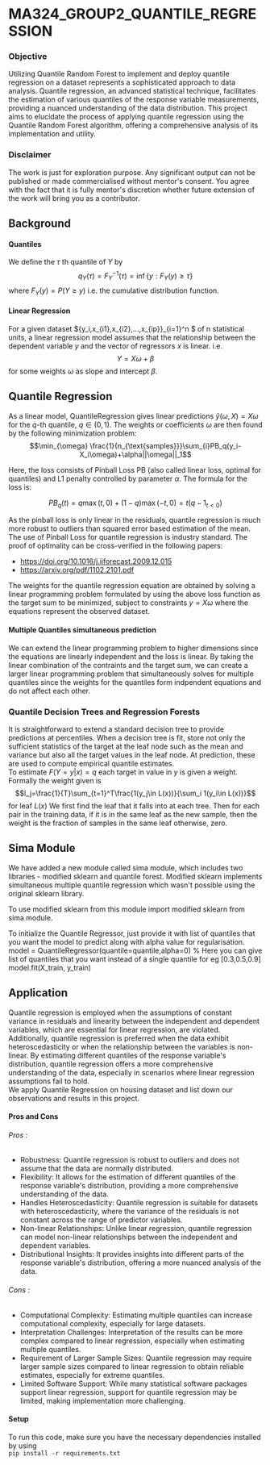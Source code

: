 # MA324_GROUP2_QUANTILE_REGRESSION 

### Objective

Utilizing Quantile Random Forest to implement and deploy quantile regression on a dataset represents a sophisticated approach to data analysis. Quantile regression, an advanced statistical technique, facilitates the estimation of various quantiles of the response variable measurements, providing a nuanced understanding of the data distribution. This project aims to elucidate the process of applying quantile regression using the Quantile Random Forest algorithm, offering a comprehensive analysis of its implementation and utility.

### Disclaimer
The work is just for exploration purpose.  Any significant output can not be published or made commercialised without mentor's consent. You agree with the fact that it is fully mentor's discretion whether future extension of the work will bring you as a contributor.

## Background
#### Quantiles
We define the $\tau$ th quantile of $Y$ by
$$q_Y (\tau) = F^{-1}_Y(\tau) = \inf{\{y:F_Y(y)\geq\tau\}}$$
where $F_Y(y)=P(Y \geq y)$ i.e. the cumulative distribution function.

#### Linear Regression
For a given dataset $\{y_i,x_{i1},x_{i2},...,x_{ip}\}_{i=1}^n $ of n statistical units, a linear regression model assumes that the relationship between the dependent variable $y$ and the vector of regressors $x$ is linear.
i.e.
$$Y = X\omega + \beta$$
for some weights $\omega$ as slope and intercept $\beta$.

## Quantile Regression
As a linear model, QuantileRegression gives linear predictions $\hat{y}(\omega,X)=X\omega$ for the $q$-th quantile, $q \in (0,1)$. The weights or coefficients $\omega$ are then found by the following minimization problem:
$$\min_{\omega} \frac{1}{n_{\text{samples}}}\sum_{i}PB_q(y_i-X_i\omega)+\alpha||\omega||_1$$

Here, the loss consists of Pinball Loss PB (also called linear loss, optimal for quantiles) and L1 penalty controlled by parameter $\alpha$. The formula for the loss is:

$$
PB_q(t) = q\max(t,0)+(1-q)\max(-t,0)=t(q-1_{t<0})
$$

As the pinball loss is only linear in the residuals, quantile regression is much more robust to outliers than squared error based estimation of the mean.
The use of Pinball Loss for quantile regression is industry standard. The proof of optimality can be cross-verified in the following papers:
- https://doi.org/10.1016/j.ijforecast.2009.12.015
- https://arxiv.org/pdf/1102.2101.pdf

The weights for the quantile regression equation are obtained by solving a linear programming problem formulated by using the above loss function as the target sum to be minimized, subject to constraints $y=X\omega$ where the equations represent the observed dataset.

#### Multiple Quantiles simultaneous prediction
We can extend the linear programming problem to higher dimensions since the equations are linearly independent and the loss is linear. By taking the linear combination of the contraints and the target sum, we can create a larger linear programming problem that simultaneously solves for multiple quantiles since the weights for the quantiles form indpendent equations and do not affect each other. 

### Quantile Decision Trees and Regression Forests
It is straightforward to extend a standard decision tree to provide predictions at percentiles. When a decision tree is fit, store not only the sufficient statistics of the target at the leaf node such as the mean and variance but also all the target values in the leaf node. At prediction, these are used to compute empirical quantile estimates. \
To estimate $F(Y=y|x)=q$ each target in value in $y$ is given a weight. Formally the weight given is
$$l_j=\frac{1}{T}\sum_{t=1}^T\frac{1(y_j\in L(x))}{\sum_i 1(y_i\in L(x))}$$ for leaf $L(x)$
We first find the leaf that it falls into at each tree. Then for each pair in the training data, if it is in the same leaf as the new sample, then the weight is the fraction of samples in the same leaf otherwise, zero.

## Sima Module
We have added a new module called sima module, which includes two libraries - modified sklearn and quantile forest. Modified sklearn implements simultaneous multiple quantile regression which wasn't possible using the original sklearn library.

To use modified sklearn from this module import modified sklearn from sima module.

To initialize the Quantile Regressor, just provide it with list of quantiles that you want the model to predict along with alpha value for regularisation.
model = QuantileRegressor(quantile=quantile,alpha=0) % Here you can give list of quantiles that you want instead of a single quantile for eg [0.3,0.5,0.9]
model.fit(X_train, y_train)

## Application
Quantile regression is employed when the assumptions of constant variance in residuals and linearity between the independent and dependent variables, which are essential for linear regression, are violated. Additionally, quantile regression is preferred when the data exhibit heteroscedasticity or when the relationship between the variables is non-linear. By estimating different quantiles of the response variable's distribution, quantile regression offers a more comprehensive understanding of the data, especially in scenarios where linear regression assumptions fail to hold. \
We apply Quantile Regression on housing dataset and list down our observations and results in this project.

#### Pros and Cons

###### Pros :
- Robustness: Quantile regression is robust to outliers and does not assume that the data are normally distributed.
- Flexibility: It allows for the estimation of different quantiles of the response variable's distribution, providing a more comprehensive understanding of the data.
- Handles Heteroscedasticity: Quantile regression is suitable for datasets with heteroscedasticity, where the variance of the residuals is not constant across the range of predictor variables.
- Non-linear Relationships: Unlike linear regression, quantile regression can model non-linear relationships between the independent and dependent variables.
- Distributional Insights: It provides insights into different parts of the response variable's distribution, offering a more nuanced analysis of the data.
###### Cons :
- Computational Complexity: Estimating multiple quantiles can increase computational complexity, especially for large datasets.
- Interpretation Challenges: Interpretation of the results can be more complex compared to linear regression, especially when estimating multiple quantiles.
- Requirement of Larger Sample Sizes: Quantile regression may require larger sample sizes compared to linear regression to obtain reliable estimates, especially for extreme quantiles.
- Limited Software Support: While many statistical software packages support linear regression, support for quantile regression may be limited, making implementation more challenging.

#### Setup
To run this code, make sure you have the necessary dependencies installed by using \
`pip install -r requirements.txt`
